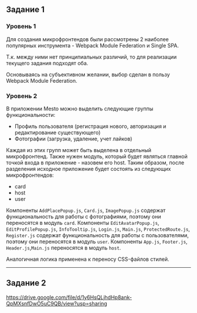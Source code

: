 ## Задание 1

### Уровень 1

Для создания микрофронтендов были рассмотрены 2 наиболее популярных инструмента - Webpack Module Federation и Single SPA.

Т.к. между ними нет принципиальных различий, то для реализации текущего задания подходят оба.

Основываясь на субъективном желании, выбор сделан в пользу Webpack Module Federation.



### Уровень 2


В приложении Mesto можно выделить следующие группы функциональности:
- Профиль пользователя (регистрация нового, авторизация и редактирование существующего)
- Фотографии (загрузка, удаление, учет лайков)

Каждая из этих групп может быть выделена в отдельный микрофронтенд.
Также нужен модуль, который будет являться главной точкой входа в приложение - назовем его host.
Таким образом, после разделения исходное приложение будет состоять из следующих микрофронтендов:
- card
- host
- user

Компоненты `AddPlacePopup.js`, `Card.js`, `ImagePopup.js` содержат функциональность для работы с фотографиями, поэтому они переносятся в модуль `card`.
Компоненты `EditAvatarPopup.js`, `EditProfilePopup.js`, `InfoTooltip.js`, `Login.js`, `Main.js`, `ProtectedRoute.js`, `Register.js` содержат функциональность для работы с пользователями, поэтому они переносятся в модуль `user`.
Компоненты `App.js`, `Footer.js`, `Header.js`,`Main.js` переносятся в модуль `host`.

Аналогичная логика применена к переносу CSS-файлов стилей.


---
## Задание 2


https://drive.google.com/file/d/1y6HsQLjhdHp8ank-QpMXsnfDwO5uC9QB/view?usp=sharing